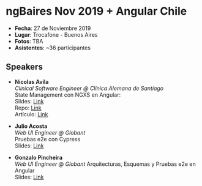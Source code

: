 # ngBaires Nov 2019 + Angular Chile

* **Fecha**: 27 de Noviembre 2019
* **Lugar**: Trocafone - Buenos Aires
* **Fotos**: TBA
* **Asistentes**: ~36 participantes

## Speakers

* **Nicolas Avila**  
*Clinical Software Engineer @ Clínica Alemana de Santiago*  
State Management con NGXS en Angular:  
Slides: [Link](https://nicoavila.s3.us-west-2.amazonaws.com/slides/ngBaires-20191127-State-Management-NGXS-Angular.pdfhttps://nicoavila.s3.us-west-2.amazonaws.com/slides/ngBaires-20191127-State-Management-NGXS-Angular.pdf)  
Repo: [Link](https://github.com/nicoavila/ngxs-angular-chile-example)  
Artículo: [Link](https://medium.com/angular-chile/manejo-de-estado-con-ngxs-en-angular-e66e11198a0)

* **Julio Acosta**  
*Web UI Engineer @ Globant*  
Pruebas e2e con Cypress  
Slides: [Link](https://docs.google.com/presentation/d/1NA368no_vP5PhHR_jhciNm4mjjQH4OMEwiR_fxFZV_o/edit?usp=sharing)

* **Gonzalo Pincheira**   
*Web UI Engineer @ Globant*
Arquitecturas, Esquemas y Pruebas e2e en Angular  
Slides: [Link](https://docs.google.com/presentation/d/17_KlS8mOouY0odrIbOjAYebCg1u9rsfS-gm2A9USm8I/edit?usp=sharing)